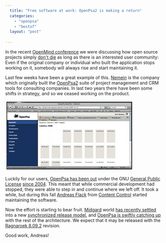 ```yaml
---
  title: "Free software at work: OpenPsa2 is making a return"
  categories: 
    - "openpsa"
    - "bestof"
  layout: "post"

---
```

<p>
In the recent <a href="http://www.mindtrek.org/openmind/">OpenMind conference</a> we were discussing how open source projects simply <a href="http://www.linuxforums.org/misc/open_source_will_never_die.html">don't die</a> as long as there is an interested user community: Even if the original company or individual who built the application stops working on it, somebody will always rise and start maintaining it.
</p><p>
Last few weeks have been a great example of this. <a href="http://nemein.com/en/">Nemein</a> is the company which originally built the <a href="http://www.openpsa2.org/">OpenPsa2</a> suite of project management and CRM tools for consulting companies. In last two years there have been some shifts in strategy, and so we ceased working on the product.
</p><p>
<a href="/files/openpsa2-ragnaroek-20081015.png"><img src="/files/openpsa2-ragnaroek-20081015-tm.jpg" height="214" width="400" border="1" hspace="4" vspace="4" alt="OpenPsa2 under Midgard Ragnaroek" title="OpenPsa2 under Midgard Ragnaroek" /></a>
</p><p>
Luckily for our users, <a href="http://freshmeat.net/projects/openpsa">OpenPsa has been out</a> under the GNU <a href="http://www.gnu.org/licenses/gpl.html">General Public License</a> <a href="http://bergie.iki.fi/blog/2004-04-29-001/">since 2004</a>. This meant that while commercial development had stopped, they were able to step in and continue where we left off. It took a while, but during this fall <a href="http://www.iks-project.eu/community/people/andreas-flack">Andreas Flack</a> from <a href="http://www.contentcontrol-berlin.de/">Content Control</a> started maintaining the software.
</p><p>
Now the effort is starting to bear fruit. <a href="http://www.midgard-project.org/">Midgard</a> world <a href="http://www.midgard-project.org/midgard/8.09/">has recently settled</a> into a new <a href="http://bergie.iki.fi/blog/midgard_and_synchronized_releases/">synchronized release model</a>, and <a href="http://web.archive.org/web/20100603050406/http://www.midgard-project.org/discussion/developer-forum/openpsa_and_releases/">OpenPsa is swiftly catching up</a> with the rest of the architecture. We expect that it may be released with the <a href="http://trac.midgard-project.org/milestone/8.09.2%20Ragnaroek">Ragnaroek 8.09.2</a> revision.
</p><p>
Good work, Andreas!
</p>
